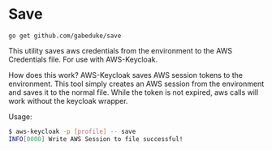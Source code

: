# Save

`go get github.com/gabeduke/save`

This utility saves aws credentials from the environment to the AWS Credentials file. For use with AWS-Keycloak.

How does this work? AWS-Keycloak saves AWS session tokens to the environment. This tool simply creates an AWS session from the environment and saves it to the normal file. While the token is not expired, aws calls will work without the keycloak wrapper.

Usage:

```bash
$ aws-keycloak -p [profile] -- save
INFO[0000] Write AWS Session to file successful!
```
